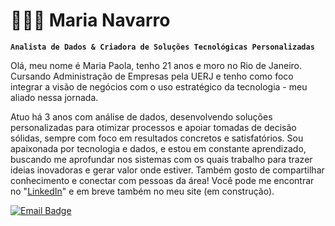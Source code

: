 # 👩🏻‍💻 Maria Navarro
**`Analista de Dados & Criadora de Soluções Tecnológicas Personalizadas`**

Olá, meu nome é Maria Paola, tenho 21 anos e moro no Rio de Janeiro.
Cursando Administração de Empresas pela UERJ e tenho como foco integrar a visão de negócios com o uso estratégico da tecnologia - meu aliado nessa jornada.

Atuo há 3 anos com análise de dados, desenvolvendo soluções personalizadas para otimizar processos e apoiar tomadas de decisão sólidas, sempre com foco em resultados concretos e satisfatórios.
Sou apaixonada por tecnologia e dados, e estou em constante aprendizado, buscando me aprofundar nos sistemas com os quais trabalho para trazer ideias inovadoras e gerar valor onde estiver.
Também gosto de compartilhar conhecimento e conectar com pessoas da área!
Você pode me encontrar no "[LinkedIn](https://www.linkedin.com/in/maria-paola-navarro-6587a226b/)" e em breve também no meu site (em construção).

[![Email Badge](https://custom-icon-badges.demolab.com/badge/mariatn@gmail.com-blue?style=for-the-badge&logo=mention&logoColor=white)](mailto:mariatn233@gmail.com)



